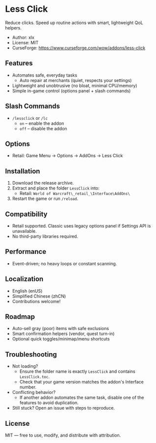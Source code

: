 # Less Click

Reduce clicks. Speed up routine actions with smart, lightweight QoL helpers.

- Author: xlx
- License: MIT
- CurseForge: https://www.curseforge.com/wow/addons/less-click

## Features
- Automates safe, everyday tasks
  - Auto repair at merchants (quiet, respects your settings)
- Lightweight and unobtrusive (no bloat, minimal CPU/memory)
- Simple in-game control (options panel + slash commands)

## Slash Commands
- `/lessclick` or `/lc`
  - `on` – enable the addon
  - `off` – disable the addon

## Options
- Retail: Game Menu → Options → AddOns → Less Click

## Installation
1. Download the release archive.
2. Extract and place the folder `LessClick` into:
   - Retail: `World of Warcraft\_retail_\Interface\AddOns\`
3. Restart the game or run `/reload`.

## Compatibility
- Retail supported. Classic uses legacy options panel if Settings API is unavailable.
- No third-party libraries required.

## Performance
- Event-driven; no heavy loops or constant scanning.

## Localization
- English (enUS)
- Simplified Chinese (zhCN)
- Contributions welcome!

## Roadmap
- Auto-sell gray (poor) items with safe exclusions
- Smart confirmation helpers (vendor, quest turn-in)
- Optional quick toggles/minimap/menu shortcuts

## Troubleshooting
- Not loading?
  - Ensure the folder name is exactly `LessClick` and contains `LessClick.toc`.
  - Check that your game version matches the addon's Interface number.
- Conflicting behavior?
  - If another addon automates the same task, disable one of the features to avoid duplication.
- Still stuck? Open an issue with steps to reproduce.

## License
MIT — free to use, modify, and distribute with attribution.
